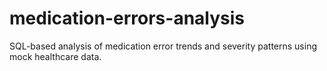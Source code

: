# medication-errors-analysis
SQL-based analysis of medication error trends and severity patterns using mock healthcare data.
